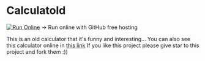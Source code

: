 # Calculatold
[![Run Online](https://aleen42.github.io/badges/src/github.svg)](https://github.com/1nj3ct0rrr/Calculatold) -> Run online with GitHub free hosting



This is an old calculator that it's funny and interesting...
You can also see this calculator online in [this link](https://calculatold.hesamtavakoli06.repl.co/)
If you like this project please give star to this project and fork them :))

